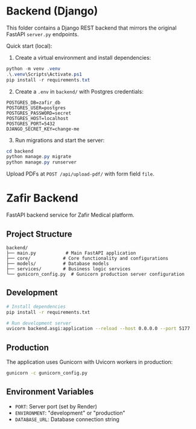 # Backend (Django)

This folder contains a Django REST backend that mirrors the original FastAPI `server.py` endpoints.

Quick start (local):

1. Create a virtual environment and install dependencies:

```powershell
python -m venv .venv
.\.venv\Scripts\Activate.ps1
pip install -r requirements.txt
```

2. Create a `.env` in `backend/` with Postgres credentials:

```
POSTGRES_DB=zafir_db
POSTGRES_USER=postgres
POSTGRES_PASSWORD=secret
POSTGRES_HOST=localhost
POSTGRES_PORT=5432
DJANGO_SECRET_KEY=change-me
```

3. Run migrations and start the server:

```powershell
cd backend
python manage.py migrate
python manage.py runserver
```

Upload PDFs at `POST /api/upload-pdf/` with form field `file`.
# Zafir Backend

FastAPI backend service for Zafir Medical platform.

## Project Structure

```
backend/
├── main.py           # Main FastAPI application
├── core/            # Core functionality and configurations
├── models/          # Database models
├── services/        # Business logic services
└── gunicorn_config.py  # Gunicorn production server configuration
```

## Development

```bash
# Install dependencies
pip install -r requirements.txt

# Run development server
uvicorn backend.asgi:application --reload --host 0.0.0.0 --port 5177
```

## Production

The application uses Gunicorn with Uvicorn workers in production:

```bash
gunicorn -c gunicorn_config.py
```

## Environment Variables

- `PORT`: Server port (set by Render)
- `ENVIRONMENT`: "development" or "production"
- `DATABASE_URL`: Database connection string
